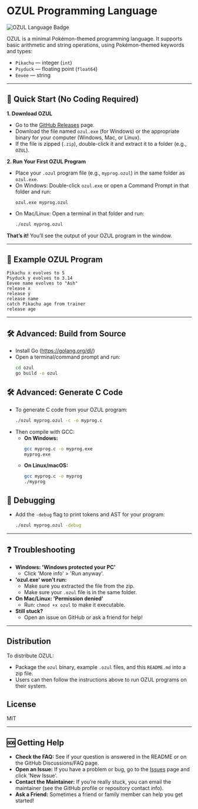 # OZUL Programming Language

![OZUL Language Badge](https://nayakoko.com/wp-content/uploads/2021/06/eevee2.png)

OZUL is a minimal Pokémon-themed programming language. It supports basic arithmetic and string operations, using Pokémon-themed keywords and types:

- `Pikachu` — integer (`int`)
- `Psyduck` — floating point (`float64`)
- `Eevee` — string

---

## 🚀 Quick Start (No Coding Required)

**1. Download OZUL**
- Go to the [GitHub Releases](https://github.com/Arceus-7/OZUL/releases) page.
- Download the file named `ozul.exe` (for Windows) or the appropriate binary for your computer (Windows, Mac, or Linux).
- If the file is zipped (`.zip`), double-click it and extract it to a folder (e.g., `OZUL`).

**2. Run Your First OZUL Program**
- Place your `.ozul` program file (e.g., `myprog.ozul`) in the same folder as `ozul.exe`.
- On Windows: Double-click `ozul.exe` or open a Command Prompt in that folder and run:
  ```
  ozul.exe myprog.ozul
  ```
- On Mac/Linux: Open a terminal in that folder and run:
  ```sh
  ./ozul myprog.ozul
  ```

**That’s it!** You’ll see the output of your OZUL program in the window.

---

## 🐾 Example OZUL Program
```ozul
Pikachu x evolves to 5
Psyduck y evolves to 3.14
Eevee name evolves to "Ash"
release x
release y
release name
catch Pikachu age from trainer
release age
```

---

## 🛠️ Advanced: Build from Source
- Install Go (https://golang.org/dl/)
- Open a terminal/command prompt and run:
  ```sh
  cd ozul
  go build -o ozul
  ```

## 🛠️ Advanced: Generate C Code
- To generate C code from your OZUL program:
  ```sh
  ./ozul myprog.ozul -c -o myprog.c
  ```
- Then compile with GCC:
  - **On Windows:**
    ```sh
    gcc myprog.c -o myprog.exe
    myprog.exe
    ```
  - **On Linux/macOS:**
    ```sh
    gcc myprog.c -o myprog
    ./myprog
    ```

## 🐞 Debugging
- Add the `-debug` flag to print tokens and AST for your program:
  ```sh
  ./ozul myprog.ozul -debug
  ```

---

## ❓ Troubleshooting
- **Windows: 'Windows protected your PC'**
  - Click 'More info' > 'Run anyway'.
- **'ozul.exe' won’t run:**
  - Make sure you extracted the file from the zip.
  - Make sure your `.ozul` file is in the same folder.
- **On Mac/Linux: 'Permission denied'**
  - Run: `chmod +x ozul` to make it executable.
- **Still stuck?**
  - Open an issue on GitHub or ask a friend for help!

---

## Distribution
To distribute OZUL:
- Package the `ozul` binary, example `.ozul` files, and this `README.md` into a zip file.
- Users can then follow the instructions above to run OZUL programs on their system.

## License
MIT

---

## 🆘 Getting Help
- **Check the FAQ:** See if your question is answered in the README or on the GitHub Discussions/FAQ page.
- **Open an Issue:** If you have a problem or bug, go to the [Issues](https://github.com/Arceus-7/OZUL/issues) page and click 'New Issue'.
- **Contact the Maintainer:** If you’re really stuck, you can email the maintainer (see the GitHub profile or repository contact info).
- **Ask a Friend:** Sometimes a friend or family member can help you get started! 